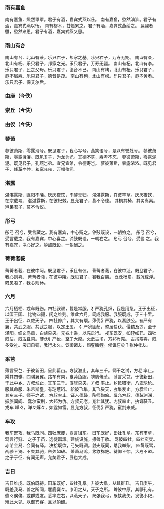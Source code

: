 

### 南有嘉鱼

南有嘉鱼，烝然罩罩。君子有酒，嘉宾式燕以乐。
南有嘉鱼，烝然汕汕。君子有酒，嘉宾式燕以衎。
南有樛木，甘瓠累之。君子有酒，嘉宾式燕绥之。
翩翩者鵻，烝然来思。君子有酒，嘉宾式燕又思。


### 南山有台

南山有台，北山有莱。乐只君子，邦家之基。乐只君子，万寿无期。
南山有桑，北山有杨。乐只君子，邦家之光。乐只君子，万寿无疆。
南山有杞，北山有李。乐只君子，民之父母。乐只君子，德音不已。
南山有栲，北山有杻。乐只君子，遐不眉寿。乐只君子，德音是茂。
南山有枸，北山有楰。乐只君子，遐不黄耇。乐只君子，保艾尔后。


### 由庚（今佚）



### 崇丘（今佚）



### 由仪（今佚）



### 蓼萧

蓼彼萧斯，零露湑兮。既见君子，我心写兮。燕笑语兮，是以有誉处兮。
蓼彼萧斯，零露瀼瀼。既见君子，为龙为光。其德不爽，寿考不忘。
蓼彼萧斯，零露泥泥。既见君子，孔燕岂弟。宜兄宜弟，令德寿岂。
蓼彼萧斯，零露浓浓。既见君子，鞗革忡忡。和鸾雍雍，万福攸同。


### 湛露

湛湛露斯，匪阳不晞。厌厌夜饮，不醉无归。
湛湛露斯，在彼丰草。厌厌夜饮，在宗载考。
湛湛露斯，在彼杞棘。显允君子，莫不令德。
其桐其椅，其实离离。岂弟君子，莫不令仪。


### 彤弓

彤弓 召兮，受言藏之。我有嘉宾，中心贶之。钟鼓既设，一朝飨之。
彤弓 召兮，受言载之。我有嘉宾，中心喜之。钟鼓既设，一朝右之。
彤弓 召兮，受言 之。我有嘉宾，中心好之。钟鼓既设，一朝酬之。


### 菁菁者莪

菁菁者莪，在彼中阿。既见君子，乐且有仪。
菁菁者莪，在彼中沚。既见君子，我心则喜。
菁菁者莪，在彼中陵。既见君子，锡我百朋。
泛泛杨舟，载沉载浮。既见君子，我心则休。


### 六月

六月栖栖，戎车既饬。四牡骙骙，载是常服。犭严狁孔炽，我是用急。王于出征，以匡王国。
比物四骊，闲之维则。维此六月，既成我服。我服既成，于三十里。王于出征，以佐天子。
四牡修广，其大有颙。薄伐犭严狁，以奏肤公。有严有翼，共武之服。共武之服，以定王国。
犭严狁匪茹，整居焦获。侵镐及方，至于泾阳。织文鸟章，白旆央央。元戎十乘，以先启行。
戎车既安，如轾如轩。四牡既佶，既佶且闲。薄伐犭严狁，至于大原。文武吉甫，万邦为宪。
吉甫燕喜，既多受祉。来归自镐，我行永久。饮御诸友，炰鳖脍鲤。侯谁在矣？张仲孝友。


### 采芑

薄言采芑，于彼新田，呈此菑亩。方叔涖止，其车三千。师干之试，方叔
率止。乘其四骐，四骐翼翼。路车有奭，簟茀鱼服，钩膺鞗革。
薄言采芑，于彼新田，于此中乡。方叔涖止，其车三千。旂旐央央，方叔
率止。约軧错衡，八鸾玱玱。服其命服，朱芾斯皇，有玱葱珩。
鴥彼飞隼，其飞戾天，亦集爰止。方叔涖止，其车三千。师干之试，
方叔率止。钲人伐鼓，陈师鞠旅。显允方叔，伐鼓渊渊，振旅阗阗。
蠢尔蛮荆，大邦为仇。方叔元老，克壮其犹。方叔率止，执讯获丑。戎车
啴々，啴々焞々，如霆如雷。显允方叔，征伐犭严狁，蛮荆来威。


### 车攻

我车既攻，我马既同。四牡庞庞，驾言徂东。
田车既好，田牡孔阜。东有甫草，驾言行狩。
之子于苗，选徒嚣嚣。建旐设旄，搏兽于敖。
驾彼四牡，四牡奕奕。赤芾金舄，会同有绎。
决拾既佽，弓矢既调。射夫既同，助我举柴。
四黄既驾，两骖不猗。不失其驰，舍矢如破。
萧萧马鸣，悠悠旆旌。徒御不惊，大庖不盈。
之子于征，有闻无声。允矣君子，展也大成。


### 吉日

吉日维戊，既伯既祷。田车既好，四牡孔阜。升彼大阜，从其群丑。
吉日庚午，既差我马。兽之所同，麀鹿麌々。漆沮之从，天子之所。
瞻彼中原，其祁孔有。儦々俟俟，或群或友。悉率左右，以燕天子。
既张我弓，既挟我矢。发彼小豝，殪此大兕。以御宾客，且以酌醴。